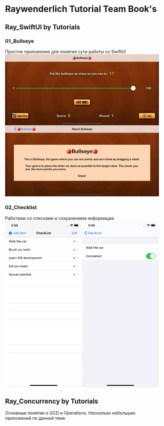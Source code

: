 # Raywenderlich Tutorial Team Book's 
## Ray_SwiftUI by Tutorials
### 01_Bullseye
Простое приложение для понятия сути работы со SwiftUI
![Альтернативный текст](https://github.com/MikhailDM/Ray_iOS-Books/blob/master/Ray_SwiftUI%20by%20Tutorials/_Screenshots/01_Bullseye/All.jpg)

### 02_Checklist
Работаем со списками и сохранением информации
![Альтернативный текст](https://github.com/MikhailDM/Ray_iOS-Books/blob/master/Ray_SwiftUI%20by%20Tutorials/_Screenshots/02_Checklist/All.jpg)

## Ray_Concurrency by Tutorials
Основные понятия о GCD и Operations. Несколько небольших приложений по данной теме
